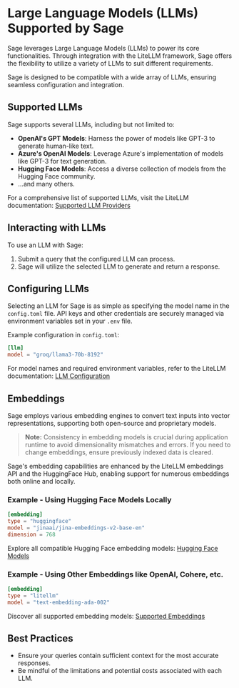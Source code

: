 # Large Language Models (LLMs) Supported by Sage

Sage leverages Large Language Models (LLMs) to power its core functionalities. Through integration with the LiteLLM framework, Sage offers the flexibility to utilize a variety of LLMs to suit different requirements.

Sage is designed to be compatible with a wide array of LLMs, ensuring seamless configuration and integration.

## Supported LLMs

Sage supports several LLMs, including but not limited to:

- **OpenAI's GPT Models**: Harness the power of models like GPT-3 to generate human-like text.
- **Azure's OpenAI Models**: Leverage Azure's implementation of models like GPT-3 for text generation.
- **Hugging Face Models**: Access a diverse collection of models from the Hugging Face community.
- ...and many others.

For a comprehensive list of supported LLMs, visit the LiteLLM documentation: [Supported LLM Providers](https://litellm.vercel.app/docs/providers)

## Interacting with LLMs

To use an LLM with Sage:

1. Submit a query that the configured LLM can process.
2. Sage will utilize the selected LLM to generate and return a response.

## Configuring LLMs

Selecting an LLM for Sage is as simple as specifying the model name in the `config.toml` file. API keys and other credentials are securely managed via environment variables set in your `.env` file.

Example configuration in `config.toml`:

```toml
[llm]
model = "groq/llama3-70b-8192"
```

For model names and required environment variables, refer to the LiteLLM documentation: [LLM Configuration](https://litellm.vercel.app/docs/providers)

## Embeddings

Sage employs various embedding engines to convert text inputs into vector representations, supporting both open-source and proprietary models.

> **Note:** Consistency in embedding models is crucial during application runtime to avoid dimensionality mismatches and errors. If you need to change embeddings, ensure previously indexed data is cleared.

Sage's embedding capabilities are enhanced by the LiteLLM embeddings API and the HuggingFace Hub, enabling support for numerous embeddings both online and locally.

### Example - Using Hugging Face Models Locally

```toml
[embedding]
type = "huggingface"
model = "jinaai/jina-embeddings-v2-base-en"
dimension = 768
```

Explore all compatible Hugging Face embedding models: [Hugging Face Models](https://huggingface.co/models?pipeline_tag=feature-extraction)

### Example - Using Other Embeddings like OpenAI, Cohere, etc.

```toml
[embedding]
type = "litellm"
model = "text-embedding-ada-002"
```

Discover all supported embedding models: [Supported Embeddings](https://litellm.vercel.app/docs/embedding/supported_embedding)

## Best Practices

- Ensure your queries contain sufficient context for the most accurate responses.
- Be mindful of the limitations and potential costs associated with each LLM.
